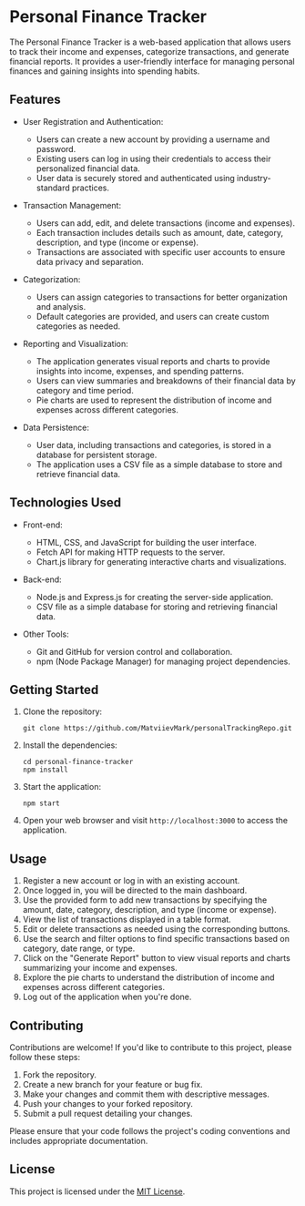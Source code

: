 # Personal Finance Tracker

The Personal Finance Tracker is a web-based application that allows users to track their income and expenses, categorize transactions, and generate financial reports. It provides a user-friendly interface for managing personal finances and gaining insights into spending habits.

## Features

- User Registration and Authentication:
  - Users can create a new account by providing a username and password.
  - Existing users can log in using their credentials to access their personalized financial data.
  - User data is securely stored and authenticated using industry-standard practices.

- Transaction Management:
  - Users can add, edit, and delete transactions (income and expenses).
  - Each transaction includes details such as amount, date, category, description, and type (income or expense).
  - Transactions are associated with specific user accounts to ensure data privacy and separation.

- Categorization:
  - Users can assign categories to transactions for better organization and analysis.
  - Default categories are provided, and users can create custom categories as needed.

- Reporting and Visualization:
  - The application generates visual reports and charts to provide insights into income, expenses, and spending patterns.
  - Users can view summaries and breakdowns of their financial data by category and time period.
  - Pie charts are used to represent the distribution of income and expenses across different categories.

- Data Persistence:
  - User data, including transactions and categories, is stored in a database for persistent storage.
  - The application uses a CSV file as a simple database to store and retrieve financial data.

## Technologies Used

- Front-end:
  - HTML, CSS, and JavaScript for building the user interface.
  - Fetch API for making HTTP requests to the server.
  - Chart.js library for generating interactive charts and visualizations.

- Back-end:
  - Node.js and Express.js for creating the server-side application.
  - CSV file as a simple database for storing and retrieving financial data.

- Other Tools:
  - Git and GitHub for version control and collaboration.
  - npm (Node Package Manager) for managing project dependencies.

## Getting Started

1. Clone the repository:

   ```
   git clone https://github.com/MatviievMark/personalTrackingRepo.git
   ```

2. Install the dependencies:

   ```
   cd personal-finance-tracker
   npm install
   ```

3. Start the application:

   ```
   npm start
   ```

4. Open your web browser and visit `http://localhost:3000` to access the application.

## Usage

1. Register a new account or log in with an existing account.
2. Once logged in, you will be directed to the main dashboard.
3. Use the provided form to add new transactions by specifying the amount, date, category, description, and type (income or expense).
4. View the list of transactions displayed in a table format.
5. Edit or delete transactions as needed using the corresponding buttons.
6. Use the search and filter options to find specific transactions based on category, date range, or type.
7. Click on the "Generate Report" button to view visual reports and charts summarizing your income and expenses.
8. Explore the pie charts to understand the distribution of income and expenses across different categories.
9. Log out of the application when you're done.

## Contributing

Contributions are welcome! If you'd like to contribute to this project, please follow these steps:

1. Fork the repository.
2. Create a new branch for your feature or bug fix.
3. Make your changes and commit them with descriptive messages.
4. Push your changes to your forked repository.
5. Submit a pull request detailing your changes.

Please ensure that your code follows the project's coding conventions and includes appropriate documentation.

## License

This project is licensed under the [MIT License](LICENSE).